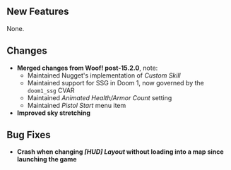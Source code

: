 ## New Features

None.

## Changes

- **Merged changes from Woof! post-15.2.0**, note:
  - Maintained Nugget's implementation of _Custom Skill_
  - Maintained support for SSG in Doom 1, now governed by the `doom1_ssg` CVAR
  - Maintained _Animated Health/Armor Count_ setting
  - Maintained _Pistol Start_ menu item
- **Improved sky stretching**

## Bug Fixes

- **Crash when changing _[HUD] Layout_ without loading into a map since launching the game**
